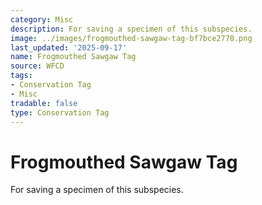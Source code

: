 ```yaml
---
category: Misc
description: For saving a specimen of this subspecies.
image: ../images/frogmouthed-sawgaw-tag-bf7bce2770.png
last_updated: '2025-09-17'
name: Frogmouthed Sawgaw Tag
source: WFCD
tags:
- Conservation Tag
- Misc
tradable: false
type: Conservation Tag
---
```


# Frogmouthed Sawgaw Tag

For saving a specimen of this subspecies.

